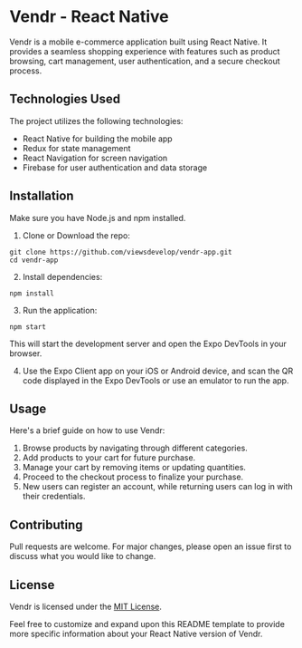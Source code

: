# Vendr - React Native

Vendr is a mobile e-commerce application built using React Native. It provides a seamless shopping experience with features such as product browsing, cart management, user authentication, and a secure checkout process.

## Technologies Used

The project utilizes the following technologies:

- React Native for building the mobile app
- Redux for state management
- React Navigation for screen navigation
- Firebase for user authentication and data storage

## Installation

Make sure you have Node.js and npm installed.

1. Clone or Download the repo:

```
git clone https://github.com/viewsdevelop/vendr-app.git
cd vendr-app
```

2. Install dependencies:

```
npm install
```

3. Run the application:

```
npm start
```

This will start the development server and open the Expo DevTools in your browser.

4. Use the Expo Client app on your iOS or Android device, and scan the QR code displayed in the Expo DevTools or use an emulator to run the app.

## Usage

Here's a brief guide on how to use Vendr:

1. Browse products by navigating through different categories.
2. Add products to your cart for future purchase.
3. Manage your cart by removing items or updating quantities.
4. Proceed to the checkout process to finalize your purchase.
5. New users can register an account, while returning users can log in with their credentials.

## Contributing

Pull requests are welcome. For major changes, please open an issue first to discuss what you would like to change.

## License

Vendr is licensed under the [MIT License](https://choosealicense.com/licenses/mit/).

Feel free to customize and expand upon this README template to provide more specific information about your React Native version of Vendr.
